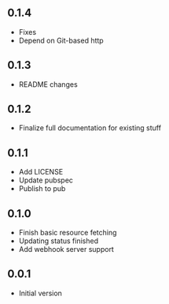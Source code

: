 ## 0.1.4

- Fixes
- Depend on Git-based http

## 0.1.3

- README changes

## 0.1.2

- Finalize full documentation for existing stuff

## 0.1.1

- Add LICENSE
- Update pubspec
- Publish to pub

## 0.1.0

- Finish basic resource fetching
- Updating status finished
- Add webhook server support

## 0.0.1

- Initial version
